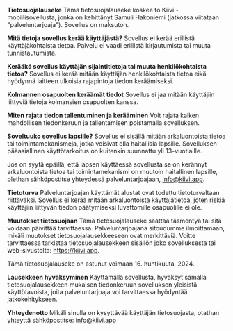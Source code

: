 **Tietosuojalauseke**
Tämä tietosuojalauseke koskee to Kiivi -mobiilisovellusta, jonka on kehittänyt Samuli Hakoniemi (jatkossa viitataan "palveluntarjoaja"). Sovellus on maksuton.

**Mitä tietoja sovellus kerää käyttäjästä?**
Sovellus ei kerää erillistä käyttäjäkohtaista tietoa. Palvelu ei vaadi erillistä kirjautumista tai muuta tunnistautumista.

**Kerääkö sovellus käyttäjän sijaintitietoja tai muuta henkilökohtaista tietoa?**
Sovellus ei kerää mitään käyttäjän henkilökohtaista tietoa eikä hyödynnä laitteen ulkoisia rajapintoja tiedon keräämiseksi.

**Kolmannen osapuolten keräämät tiedot**
Sovellus ei jaa mitään käyttäjiin liittyviä tietoja kolmansien osapuolten kanssa.

**Miten rajata tiedon tallentuminen ja kerääminen**
Voit rajata kaiken mahdollisen tiedonkeruun ja tallentamisen poistamalla sovelluksen.

**Soveltuuko sovellus lapsille?**
Sovellus ei sisällä mitään arkaluontoista tietoa tai toimintamekanismeja, jotka voisivat olla haitallisia lapsille. Sovelluksen pääasiallinen käyttötarkoitus on kuitenkin suunnattu yli 13-vuotiaille.

Jos on syytä epäillä, että lapsen käyttäessä sovellusta se on kerännyt arkaluontoista tietoa tai toimintamekanismi on muutoin haitallinen lapsille, olethan sähköpostitse yhteydessä palveluntarjoajaan, info@kiivi.app.

**Tietoturva**
Palveluntarjoajan käyttämät alustat ovat todettu tietoturvaltaan riittäväksi. Sovellus ei kerää mitään arkaluontoista käyttäjätietoa, joten riskiä käyttäjiin liittyvän tiedon päätymiseksi luvattomille osapuolille ei ole.

**Muutokset tietosuojaan**
Tämä tietosuojalauseke saattaa täsmentyä tai sitä voidaan päivittää tarvittaessa. Palveluntarjoajana sitoudumme ilmoittamaan, mikäli muutokset tietosuojalausekkeeseen ovat merkittäviä. Voitte tarvittaessa tarkistaa tietosuojalausekkeen sisällön joko sovelluksesta tai web-sivustolta: https://kiivi.app.

Tämä tietosuojalauseke on astunut voimaan 16. huhtikuuta, 2024.

**Lausekkeen hyväksyminen**
Käyttämällä sovellusta, hyväksyt samalla tietosuojalausekkeen mukaisen tiedonkeruun sovelluksen yleisistä käyttötavoista, joita palveluntarjoaja voi tarvittaessa hyödyntää jatkokehitykseen.

**Yhteydenotto**
Mikäli sinulla on kysyttävää käyttäjän tietosuojasta, otathan yhteyttä sähköpostitse: info@kiivi.app